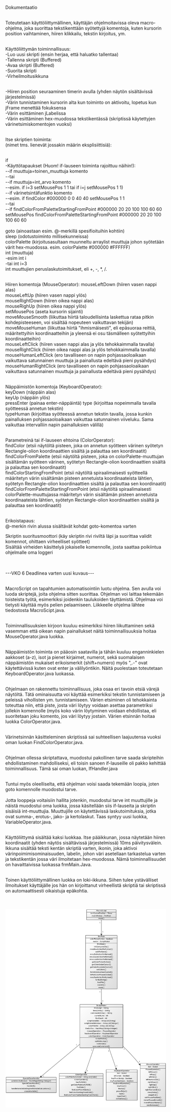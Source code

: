 ﻿Dokumentaatio<br><br>

Toteutetaan käyttöliittymällinen, käyttäjän ohjelmoitavissa oleva macro-ohjelma, joka suorittaa tekstikenttään syötettyjä
komentoja, kuten kursorin position vaihtaminen, hiiren klikkailu, tekstin kirjoitus, ym.<br><br>

Käyttöliittymän toiminnallisuus:<br>
-Luo uusi skripti (ensin herjaa, että haluatko tallentaa)<br>
-Tallenna skripti (Buffered)<br>
-Avaa skripti (Buffered)<br>
-Suorita skripti<br>
-Virheilmoitusikkuna<br><br>

-Hiiren position seuraaminen timerin avulla (yhden näytön sisältävissä järjestelmissä)<br>
-Värin tunnistaminen kursorin alta kun toiminto on aktivoitu, lopetus kun jFrame menettää fokuksensa<br>
-Värin esittäminen jLabelissa<br>
-Värin esittäminen hex-muodossa tekstikentässä (skriptissä käytettyjen värinetsimiskomentojen vuoksi)<br><br>

Itse skriptien toiminta:<br>
(nimet tms. lienevät jossakin määrin eksplisiittisiä):<br><br>

if<br>
-Käyttötapaukset (Huom! if-lauseen toiminta rajoittuu näihin!):<br>
--if muuttuja=toinen_muuttuja komento<br>
--tai<br>
--if muuttuja=int_arvo komento<br>
--esim. if i=3 setMousePos 1 1 tai if i=j setMousePos 1 1)<br>
--if värinetsintäfunktio komento<br>
--esim. if findColor #000000 0 0 40 40 setMousePos 1 1<br>
--tai<br>
--if findColorFromPaletteStartingFromPoint #000000 20 20 100 100 60 60 setMousePos findColorFromPaletteStartingFromPoint #000000 20 20 100 100 60 60<br><br>
goto (ainoastaan esim. @-merkillä spesifioituihin kohtiin)<br>
sleep (odotustoiminto millisekunneissa)<br>
colorPalette (kirjoitusasultaan muunneltu arraylist muuttuja johon syötetään värit hex-muodossa. esim. colorPalette #000000 #FFFFFF)<br>
int (muuttuja)<br>
-esim int i<br>
-tai int i=3<br>
int muuttujien peruslaskutoimitukset, eli +, -, *, /.<br><br>

Hiiren komentoja (MouseOperator):
mouseLeftDown (hiiren vasen nappi alas)<br>
mouseLeftUp (hiiren vasen nappi ylös)<br>
mouseRightDown (hiiren oikea nappi alas)<br>
mouseRighUp (hiiren oikea nappi ylös)<br>
setMousePos (aseta kursorin sijainti)<br>
moveMouseSmooth (liikuttaa hiirtä taloudellisinta laskettua rataa pitkin kohdepisteeseen, voi sisältää nopeuteen vaikuttavan tekijän)<br>
moveMouseHuman (liikuttaa hiirtä "ihmismäisesti", eli epäsuoraa reittiä, määritettyihin koordinaatteihin ja yleensä ei osu täsmälleen syötettyihin koordinaatteihin)<br>
mouseLeftClick (hiiren vasen nappi alas ja ylös tehokkaimmalla tavalla)<br>
mouseRightClick (hiiren oikea nappi alas ja ylös tehokkaimmalla tavalla)<br>
mouseHumanLeftClick (ero tavalliseen on napin pohjassaoloaikaan vaikuttava satunnainen muuttuja ja painallusta edeltävä pieni pysähdys)<br>
mouseHumanRightClick (ero tavalliseen on napin pohjassaoloaikaan vaikuttava satunnainen muuttuja ja painallusta edeltävä pieni pysähdys)<br><br>

Näppäimistön komentoja (KeyboardOperator):<br>
keyDown (näppäin alas)<br>
keyUp (näppäin ylös)<br>
pressEnter (painaa enter-näppäintä)
type (kirjoittaa nopeimmalla tavalla syötteessä annetun tekstin)<br>
typeHuman (kirjoittaa syötteessä annetun tekstin tavalla, jossa kunkin painalluksen pohjassaoloaikaan vaikuttaa satunnainen viiveluku. Sama vaikuttaa intervalliin napin painalluksien välillä)<br><br>

Parametreinä tai if-lauseen ehtoina (ColorOperator):<br>
findColor (etsii näytöltä pisteen, joka on annetun syötteen värinen syötetyn Rectangle-olion koordinaattien sisältä ja palauttaa sen koordinaatit)<br>
findColorFromPalette (etsii näytöltä pisteen, joka on colorPalette-muuttujan sisältämän syötteen värinen, syötetyn Rectangle-olion koordinaattien sisältä ja palauttaa sen koordinaatit)<br>
findColorStartingFromPoint (etsii näytöltä spiraalimaisesti syötteellä määritetyn värin sisältämän pisteen annetuista koordinaateista lähtien, syötetyn Rectangle-olion koordinaattien sisältä ja palauttaa sen koordinaatit)<br>
findColorFromPaletteStartingFromPoint (etsii näytöltä spiraalimaisesti colorPalette-muuttujassa määritetyn värin sisältämän pisteen annetuista koordinaateista lähtien, syötetyn Rectangle-olion koordinaattien sisältä ja palauttaa sen koordinaatit)<br><br>

Erikoistapaus:<br>
@-merkin rivin alussa sisältävät kohdat goto-komentoa varten<br>

Skriptin suoritusmoottori (käy skriptin rivi riviltä läpi ja suorittaa validit komennot, ohittaen virheelliset syötteet)<br>
Sisältää virheiden käsittelyä jokaiselle komennolle, josta saattaa poikiintua ohjelmalle oma loggeri<br><br><br>


---VKO 6 Deadlinea varten uusi kuvaus---<br><br>

MacroScript on tapahtumien automatisointiin luotu ohjelma. Sen avulla voi luoda skriptejä, joita ohjelma sitten suorittaa.
Ohjelman voi laittaa tekemään toisteista työtä, esimerkiksi joidenkin taulukoiden täyttämistä. Ohjelmaa voi tietysti
käyttää myös pelien pelaamiseen. Liikkeelle ohjelma lähtee tiedostosta MacroScipt.java.<br><br>

Toiminnallisuuksien kirjoon kuuluu esimerkiksi hiiren liikuttaminen sekä vasemman että oikean napin painallukset näitä
toiminnallisuuksia hoitaa MouseOperator.java luokka.<br><br>

Näppäimistön toiminta on pääosin saatavilla ja tähän kuuluu enganninkielen aakkoset (a-z), isot ja pienet kirjaimet,
numerot, sekä suomalaisen näppäimistön mukaiset erikoismerkit (shift+numero) myös ",.-" ovat käytettävissä kuten ovat
enter ja välilyöntikin. Näitä puolestaan toteutetaan KeyboardOperator.java luokassa.<br><br>

Ohjelmaan on rakennettu toiminnallisuus, joka osaa eri tavoin etsiä värejä näytöltä. Tätä ominaisuutta voi käyttää
esimerkiksi tekstin tunnistamiseen ja peleissä vihollisten ym. tunnistamiseen. Värien etsiminen oli tehokkainta
toteuttaa niin, että piste, josta väri löytyy voidaan asettaa parametriksi jollekin komennolle (myös koko
värin löytyminen voidaan ehdollistaa, eli suoritetaan joku komento, jos väri löytyy jostain.
Värien etsinnän hoitaa luokka ColorOperator.java.<br><br>

Värinetsinnän käsitteleminen skriptissä sai suhteellisen laajuutensa vuoksi oman luokan FindColorOperator.java.<br><br>

Ohjelman ollessa skriptattava, muodostui pakollinen tarve saada skripteihin ehdollistaminen mahdolliseksi, eli toisin
sanoen if-lauseille oli pakko kehittää toiminnallisuus. Tämä sai oman luokan, IfHandler.java<br><br>

Tuntui myös oleelliselta, että ohjelman voisi saada tekemään loopia, joten goto komennolle muodostui tarve.<br><br>
Jotta looppeja voitaisiin hallita jotenkin, muodostui tarve int muuttujille
ja näistä muodostui oma luokka, jossa käsitellään siis if-lauseita ja skriptin sisäisiä int-muuttujia. Muuttujille on
käytettävissä laskutoimituksia, jotka ovat summa-, erotus-, jako- ja kertolaskut. Taas syntyy uusi luokka, VariableOperator.java.<br><br>

Käyttöliittymä sisältää kaksi luokkaa. Itse pääikkunan, jossa näytetään hiiren koordinaatit
(yhden näytös sisältävissä järjestelmissä) 10ms päivitysvälein. Ikkuna sisältää teksti kentän skriptiä varten, ikonin,
joka aktivoi värinpoimimisominaisuuden, labelin, johon väri asetellaan tarkastelua varten ja tekstikentän jossa väri
ilmoitetaan hex-muodossa. Nämä toiminnallisuudet on havaittaivissa luokassa frmMain.Java.<br><br>

Toinen käyttöliittymällinen luokka on loki-ikkuna. Siihen tulee ystävälliset ilmoitukset käyttäjälle jos hän on
kirjoittanut virheellistä skriptiä tai skriptissä on automaattisesti oikaistuja epäkohtia.<br><br><br>



![Alt text](luokkakaavio.png "Luokkakaavio")
